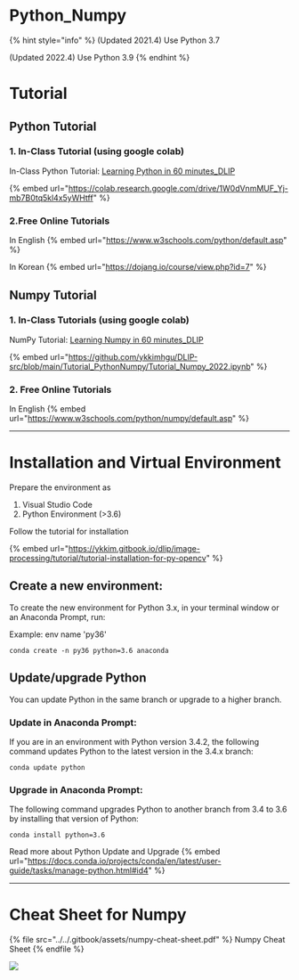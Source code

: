 # Python\_Numpy

{% hint style="info" %}
(Updated 2021.4) Use Python 3.7

(Updated 2022.4) Use Python 3.9
{% endhint %}

# Tutorial

##  Python Tutorial


### 1. In-Class Tutorial (using google colab)

In-Class Python Tutorial: [Learning Python in 60 minutes\_DLIP](https://colab.research.google.com/drive/1W0dVnmMUF\_Yj-mb7B0tq5kl4x5yWHtff)

{% embed url="https://colab.research.google.com/drive/1W0dVnmMUF_Yj-mb7B0tq5kl4x5yWHtff" %}


### 2.Free Online Tutorials
In English
{% embed url="https://www.w3schools.com/python/default.asp" %}

In Korean
{% embed url="https://dojang.io/course/view.php?id=7" %}



## Numpy Tutorial

### 1. In-Class Tutorials (using google colab)

NumPy Tutorial: [Learning Numpy in 60 minutes\_DLIP](https://github.com/ykkimhgu/DLIP-src/blob/main/Tutorial\_PythonNumpy/Tutorial\_Numpy\_2022.ipynb)

{% embed url="https://github.com/ykkimhgu/DLIP-src/blob/main/Tutorial_PythonNumpy/Tutorial_Numpy_2022.ipynb" %}

### 2. Free Online Tutorials
In English
{% embed url="https://www.w3schools.com/python/numpy/default.asp" %}


***

# Installation and Virtual Environment 
Prepare the environment as

1. Visual Studio Code
2. Python Environment (>3.6)

Follow the tutorial for installation

{% embed url="https://ykkim.gitbook.io/dlip/image-processing/tutorial/tutorial-installation-for-py-opencv" %}

## Create a new environment:

To create the new environment for Python 3.x, in your terminal window or an Anaconda Prompt, run: 

Example: env name 'py36'

```
conda create -n py36 python=3.6 anaconda
```

## Update/upgrade Python
You can update Python in the same branch or upgrade to a higher branch.

### Update in Anaconda Prompt: 
If you are in an environment with Python version 3.4.2, the following command updates Python to the latest version in the 3.4.x branch:

```
conda update python
```


### Upgrade in Anaconda Prompt: 

The following command upgrades Python to another branch from 3.4 to 3.6 by installing that version of Python:

```
conda install python=3.6
```


Read more about Python Update and Upgrade
{% embed url="https://docs.conda.io/projects/conda/en/latest/user-guide/tasks/manage-python.html#id4" %}



***
# Cheat Sheet for Numpy


{% file src="../../.gitbook/assets/numpy-cheat-sheet.pdf" %}
Numpy Cheat Sheet
{% endfile %}

![](<../../.gitbook/assets/image (79).png>)
